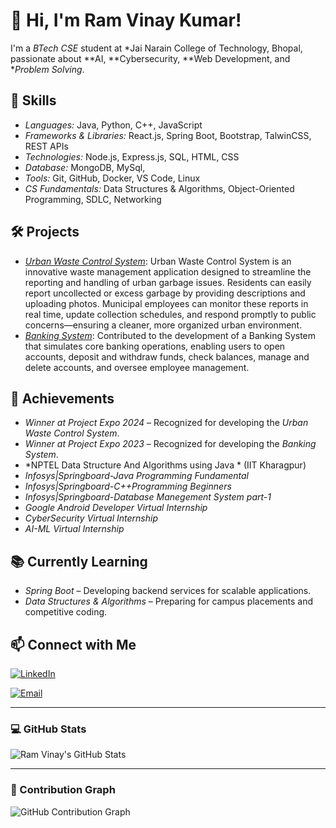 # 👋 Hi, I'm Ram Vinay Kumar!

I'm a *BTech CSE* student at *Jai Narain College of Technology, Bhopal, passionate about **AI, **Cybersecurity, **Web Development, and **Problem Solving*.

## 🔧 Skills
- *Languages:* Java, Python, C++, JavaScript
- *Frameworks & Libraries:* React.js, Spring Boot, Bootstrap, TalwinCSS, REST APIs 
- *Technologies:* Node.js, Express.js, SQL, HTML, CSS
- *Database:*  MongoDB, MySql,
- *Tools:* Git, GitHub, Docker, VS Code, Linux
- *CS Fundamentals:* Data Structures & Algorithms, Object-Oriented Programming, SDLC, Networking

## 🛠 Projects
- *[Urban Waste Control System](https://github.com/VinaySharma0402/uwcs)*: Urban Waste Control System is an innovative waste management application designed to streamline the 
  reporting and handling of urban garbage issues. Residents can easily report uncollected or excess garbage 
  by providing descriptions and uploading photos. Municipal employees can monitor these reports in real
  time, update collection schedules, and respond promptly to public concerns—ensuring a cleaner, more 
  organized urban environment. 
- *[Banking System](https://github.com/VinaySharma0402/Banking-System)*: Contributed to the development of a Banking System that simulates core banking operations, enabling 
  users to open accounts, deposit and withdraw funds, check balances, manage and delete accounts, and 
  oversee employee management.
  
## 🚀 Achievements
- *Winner at Project Expo 2024* – Recognized for developing the *Urban Waste Control System*.
- *Winner at Project Expo 2023* – Recognized for developing the *Banking System*.
- *NPTEL Data Structure And Algorithms using Java * (IIT Kharagpur)  
- *Infosys|Springboard-Java Programming Fundamental*
- *Infosys|Springboard-C++Programming Beginners*
- *Infosys|Springboard-Database Manegement System part-1*  
- *Google Android Developer Virtual Internship*  
- *CyberSecurity Virtual Internship*  
- *AI-ML Virtual Internship*

## 📚 Currently Learning
- *Spring Boot* – Developing backend services for scalable applications.
- *Data Structures & Algorithms* – Preparing for campus placements and competitive coding.

## 📫 Connect with Me
[![LinkedIn](https://img.shields.io/badge/LinkedIn-Connect-blue?style=for-the-badge&logo=linkedin)](https://www.linkedin.com/in/ram-vinay-kumar-2b67302b0/)  

[![Email](https://img.shields.io/badge/Email-vinaysharma23314@gmail.com-red?style=for-the-badge&logo=gmail)](mailto:vinaysharma23314@gmail.com)

---

### 💻 GitHub Stats
![Ram Vinay's GitHub Stats](https://github-readme-stats.vercel.app/api?username=VinaySharma0402&show_icons=true&hide_title=true)

---

### 🌱 Contribution Graph
![GitHub Contribution Graph](http://github-profile-summary-cards.vercel.app/api/cards/profile-details?username=VinaySharma0402&theme=blue_green)
